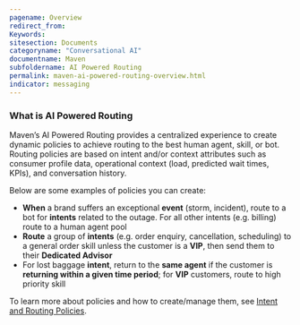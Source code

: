 ```yaml
---
pagename: Overview
redirect_from:
Keywords:
sitesection: Documents
categoryname: "Conversational AI"
documentname: Maven
subfoldername: AI Powered Routing
permalink: maven-ai-powered-routing-overview.html
indicator: messaging
---
```


### What is AI Powered Routing

Maven’s AI Powered Routing provides a centralized experience to create dynamic policies to achieve routing to the best human agent, skill, or bot. Routing policies are based on intent and/or context attributes such as consumer profile data, operational context (load, predicted wait times, KPIs), and conversation history. 

Below are some examples of policies you can create: 

- **When** a brand suffers an exceptional **event** (storm, incident), route to a bot for **intents** related to the outage. For all other intents (e.g. billing) route to a human agent pool
- **Route** a group of **intents** (e.g. order enquiry, cancellation, scheduling) to a general order skill unless the customer is a **VIP**, then send them to their **Dedicated Advisor**
- For lost baggage **intent**, return to the **same agent** if the customer is **returning within a given time period**; for **VIP** customers, route to high priority skill 

To learn more about policies and how to create/manage them, see [Intent and Routing Policies](intent-routing-policies.html).
